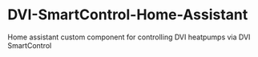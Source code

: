 # DVI-SmartControl-Home-Assistant
Home assistant custom component for controlling DVI heatpumps via DVI SmartControl

